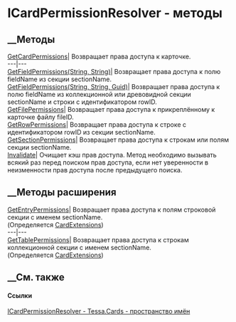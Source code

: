 # ICardPermissionResolver - методы
##  __Методы
[GetCardPermissions](M_Tessa_Cards_ICardPermissionResolver_GetCardPermissions.htm)|
Возвращает права доступа к карточке.  
---|---  
[GetFieldPermissions(String,
String)](M_Tessa_Cards_ICardPermissionResolver_GetFieldPermissions.htm)|
Возвращает права доступа к полю fieldName из секции sectionName.  
[GetFieldPermissions(String, String,
Guid)](M_Tessa_Cards_ICardPermissionResolver_GetFieldPermissions_1.htm)|
Возвращает права доступа к полю fieldName из коллекционной или древовидной
секции sectionName и строки с идентификатором rowID.  
[GetFilePermissions](M_Tessa_Cards_ICardPermissionResolver_GetFilePermissions.htm)|
Возвращает права доступа к прикреплённому к карточке файлу fileID.  
[GetRowPermissions](M_Tessa_Cards_ICardPermissionResolver_GetRowPermissions.htm)|
Возвращает права доступа к строке с идентификатором rowID из секции
sectionName.  
[GetSectionPermissions](M_Tessa_Cards_ICardPermissionResolver_GetSectionPermissions.htm)|
Возвращает права доступа к строкам или полям секции sectionName.  
[Invalidate](M_Tessa_Cards_ICardPermissionResolver_Invalidate.htm)|
Очищает кэш прав доступа.
Метод необходимо вызывать всякий раз перед поиском прав доступа, если нет
уверенности в неизменности прав доступа после предыдущего поиска.  
## __Методы расширения
[GetEntryPermissions](M_Tessa_Cards_CardExtensions_GetEntryPermissions.htm)|
Возвращает права доступа к полям строковой секции с именем sectionName.  
(Определяется [CardExtensions](T_Tessa_Cards_CardExtensions.htm))  
---|---  
[GetTablePermissions](M_Tessa_Cards_CardExtensions_GetTablePermissions.htm)|
Возвращает права доступа к строкам коллекционной секции с именем sectionName.  
(Определяется [CardExtensions](T_Tessa_Cards_CardExtensions.htm))  
##  __См. также
#### Ссылки
[ICardPermissionResolver - ](T_Tessa_Cards_ICardPermissionResolver.htm)
[Tessa.Cards - пространство имён](N_Tessa_Cards.htm)
